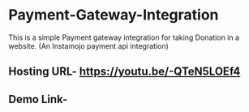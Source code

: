 # Payment-Gateway-Integration
This is a simple Payment gateway integration for taking Donation in a website.
(An Instamojo payment api integration)

## Hosting URL- https://youtu.be/-QTeN5LOEf4

## Demo Link-
